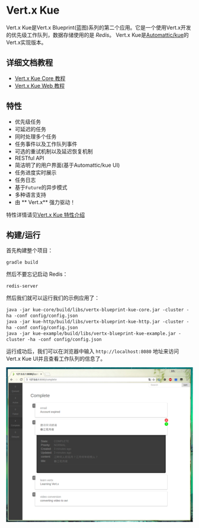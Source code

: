 # Vert.x Kue

Vert.x Kue是Vert.x Blueprint(蓝图)系列的第二个应用。它是一个使用Vert.x开发的优先级工作队列，数据存储使用的是 *Redis*。
Vert.x Kue是[Automattic/kue](https://github.com/Automattic/kue)的Vert.x实现版本。

## 详细文档教程

- [Vert.x Kue Core 教程](docs/zh-cn/doc-core.zh-cn.md)
- [Vert.x Kue Web 教程](docs/zh-cn/doc-http.zh-cn.md)

## 特性

- 优先级任务
- 可延迟的任务
- 同时处理多个任务
- 任务事件以及工作队列事件
- 可选的重试机制以及延迟恢复机制
- RESTful API
- 简洁明了的用户界面(基于Automattic/kue UI)
- 任务进度实时展示
- 任务日志
- 基于`Future`的异步模式
- 多种语言支持
- 由 ** Vert.x** 强力驱动！

特性详情请见[Vert.x Kue 特性介绍](docs/zh-cn/vertx-kue-features.zh-cn.md)

## 构建/运行

首先构建整个项目：

    gradle build

然后不要忘记启动 Redis：

    redis-server

然后我们就可以运行我们的示例应用了：

    java -jar kue-core/build/libs/vertx-blueprint-kue-core.jar -cluster -ha -conf config/config.json
    java -jar kue-http/build/libs/vertx-blueprint-kue-http.jar -cluster -ha -conf config/config.json
    java -jar kue-example/build/libs/vertx-blueprint-kue-example.jar -cluster -ha -conf config/config.json

运行成功后，我们可以在浏览器中输入 `http://localhost:8080` 地址来访问Vert.x Kue UI并且查看工作队列的信息了。

![](docs/images/vertx_kue_ui_1.png)
